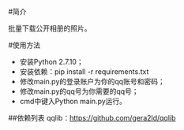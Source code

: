 #简介

批量下载公开相册的照片。

#使用方法
* 安装Python 2.7.10；
* 安装依赖：pip install -r requirements.txt 
* 修改main.py的登录账户为你的qq账号和密码；
* 修改main.py的qq号为你需要的qq号；
* cmd中键入Python main.py运行。

##依赖列表
qqlib：https://github.com/gera2ld/qqlib
